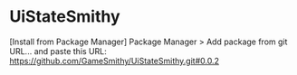 # UiStateSmithy

[Install from Package Manager]
Package Manager > Add package from git URL... and paste this URL: https://github.com/GameSmithy/UiStateSmithy.git#0.0.2

